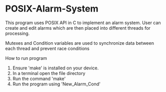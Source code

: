 # POSIX-Alarm-System

This program uses POSIX API in C to implement an alarm system.
User can create and edit alarms which are then placed into different threads for processing.

Mutexes and Condition variables are used to synchronize data between each thread and prevent race conditions

How to run program

1. Ensure 'make' is installed on your device.
2. In a terminal open the file directory
3. Run the command 'make'
4. Run the program using 'New_Alarm_Cond'
